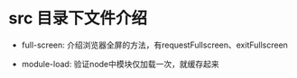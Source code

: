 # src 目录下文件介绍


- full-screen: 介绍浏览器全屏的方法，有requestFullscreen、exitFullscreen

- module-load: 验证node中模块仅加载一次，就缓存起来